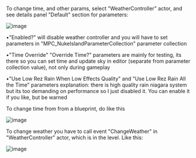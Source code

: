 To change time, and other params, select "WeatherController" actor, and see details panel "Default" section for parameters:

![image](https://user-images.githubusercontent.com/37246339/154375033-6795dac1-8cc4-4425-a536-f96fc32ae714.png)

•"Enabled?" will disable weather controller and you will have to set parameters in "MPC_NukeIslandParameterCollection" parameter collection

•"Time Override" "Override Time?" parameters are mainly for testing, its there so you can set time and update sky in editor (separate from parameter collection value), not only during gameplay

•"Use Low Rez Rain When Low Effects Quality" and "Use Low Rez Rain All the Time" parameters explanation: there is high quality rain niagara system but its too demanding on performance so I just disabled it. You can enable it if you like, but be warned


To change time from from a blueprint, do like this

![image](https://user-images.githubusercontent.com/37246339/154374784-f85166c0-780d-4c94-93c1-0781084480db.png)



To change weather you have to call event "ChangeWeather" in "WeatherController" actor, which is in the level. Like this:

![image](https://user-images.githubusercontent.com/37246339/154374362-15059024-496a-4b65-b2dc-5e07e45bad58.png)
